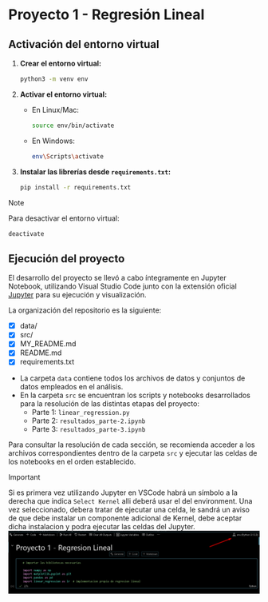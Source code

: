 # Proyecto 1 - Regresión Lineal

## Activación del entorno virtual

1. **Crear el entorno virtual:**
	```bash
	python3 -m venv env
	```

2. **Activar el entorno virtual:**
	- En Linux/Mac:
	  ```bash
	  source env/bin/activate
	  ```
	- En Windows:
	  ```bash
	  env\Scripts\activate
	  ```

3. **Instalar las librerías desde `requirements.txt`:**
	```bash
	pip install -r requirements.txt
	```
>[!NOTE]
> Para desactivar el entorno virtual:
> ```bash
> deactivate
> ```

## Ejecución del proyecto

El desarrollo del proyecto se llevó a cabo íntegramente en Jupyter Notebook, utilizando Visual Studio Code junto con la extensión oficial [Jupyter](https://marketplace.visualstudio.com/items?itemName=ms-toolsai.jupyter) para su ejecución y visualización.

La organización del repositorio es la siguiente:

- [x] data/
- [x] src/
- [x] MY_README.md
- [x] README.md
- [x] requirements.txt

- La carpeta `data` contiene todos los archivos de datos y conjuntos de datos empleados en el análisis.
- En la carpeta `src` se encuentran los scripts y notebooks desarrollados para la resolución de las distintas etapas del proyecto:
  - Parte 1: `linear_regression.py`
  - Parte 2: `resultados_parte-2.ipynb`
  - Parte 3: `resultados_parte-3.ipynb`

Para consultar la resolución de cada sección, se recomienda acceder a los archivos correspondientes dentro de la carpeta `src` y ejecutar las celdas de los notebooks en el orden establecido.

>[!IMPORTANT]
> Si es primera vez utilizando Jupyter en VSCode habrá un símbolo a la derecha que indica `Select Kernel` alli deberá usar el del environment. Una vez seleccionado, debera tratar de ejecutar una celda, le sandrá un aviso de que debe instalar un componente adicional de Kernel, debe aceptar dicha instalacion y podra ejecutar las celdas del Jupyter.
> ![alt text](image.png)